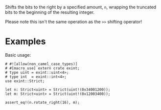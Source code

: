 Shifts the bits to the right by a specified amount, `n`,
wrapping the truncated bits to the beginning of the resulting integer.

Please note this isn't the same operation as the `>>` shifting operator!

# Examples

Basic usage:

```
# #![allow(non_camel_case_types)]
# #[macro_use] extern crate exint;
# type uint = exint::uint<4>;
# type int  = exint::int<4>;
use exint::Strict;

let n: Strict<uint> = Strict(uint!(0x34001200));
let m: Strict<uint> = Strict(uint!(0x12003400));

assert_eq!(n.rotate_right(16), m);
```
